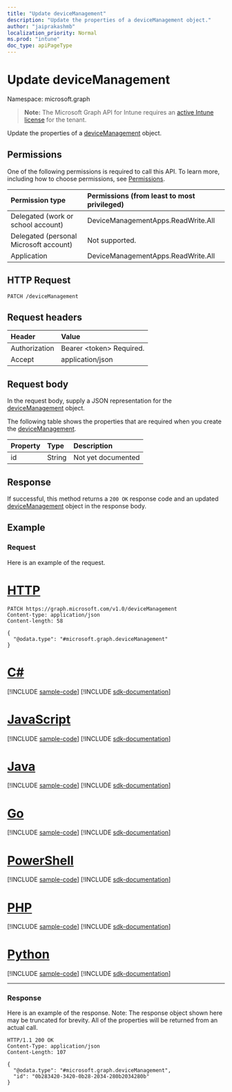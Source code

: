 ```yaml
---
title: "Update deviceManagement"
description: "Update the properties of a deviceManagement object."
author: "jaiprakashmb"
localization_priority: Normal
ms.prod: "intune"
doc_type: apiPageType
---
```


# Update deviceManagement

Namespace: microsoft.graph

> **Note:** The Microsoft Graph API for Intune requires an [active Intune license](https://go.microsoft.com/fwlink/?linkid=839381) for the tenant.

Update the properties of a [deviceManagement](../resources/intune-wip-devicemanagement.md) object.

## Permissions
One of the following permissions is required to call this API. To learn more, including how to choose permissions, see [Permissions](/graph/permissions-reference).

|Permission type|Permissions (from least to most privileged)|
|:---|:---|
|Delegated (work or school account)|DeviceManagementApps.ReadWrite.All|
|Delegated (personal Microsoft account)|Not supported.|
|Application|DeviceManagementApps.ReadWrite.All|

## HTTP Request
<!-- {
  "blockType": "ignored"
}
-->
``` http
PATCH /deviceManagement
```

## Request headers
|Header|Value|
|:---|:---|
|Authorization|Bearer &lt;token&gt; Required.|
|Accept|application/json|

## Request body
In the request body, supply a JSON representation for the [deviceManagement](../resources/intune-wip-devicemanagement.md) object.

The following table shows the properties that are required when you create the [deviceManagement](../resources/intune-wip-devicemanagement.md).

|Property|Type|Description|
|:---|:---|:---|
|id|String|Not yet documented|



## Response
If successful, this method returns a `200 OK` response code and an updated [deviceManagement](../resources/intune-wip-devicemanagement.md) object in the response body.

## Example

### Request
Here is an example of the request.

# [HTTP](#tab/http)
<!-- { "blockType": "request" , "name" : "intune_wip_devicemanagement_update_update_devicemanagement" }-->
``` http
PATCH https://graph.microsoft.com/v1.0/deviceManagement
Content-type: application/json
Content-length: 58

{
  "@odata.type": "#microsoft.graph.deviceManagement"
}
```

# [C#](#tab/csharp)
[!INCLUDE [sample-code](../includes/snippets/csharp/intune-wip-devicemanagement-update-update-devicemanagement-csharp-snippets.md)]
[!INCLUDE [sdk-documentation](../includes/snippets/snippets-sdk-documentation-link.md)]

# [JavaScript](#tab/javascript)
[!INCLUDE [sample-code](../includes/snippets/javascript/intune-wip-devicemanagement-update-update-devicemanagement-javascript-snippets.md)]
[!INCLUDE [sdk-documentation](../includes/snippets/snippets-sdk-documentation-link.md)]

# [Java](#tab/java)
[!INCLUDE [sample-code](../includes/snippets/java/intune-wip-devicemanagement-update-update-devicemanagement-java-snippets.md)]
[!INCLUDE [sdk-documentation](../includes/snippets/snippets-sdk-documentation-link.md)]

# [Go](#tab/go)
[!INCLUDE [sample-code](../includes/snippets/go/intune-wip-devicemanagement-update-update-devicemanagement-go-snippets.md)]
[!INCLUDE [sdk-documentation](../includes/snippets/snippets-sdk-documentation-link.md)]

# [PowerShell](#tab/powershell)
[!INCLUDE [sample-code](../includes/snippets/powershell/intune-wip-devicemanagement-update-update-devicemanagement-powershell-snippets.md)]
[!INCLUDE [sdk-documentation](../includes/snippets/snippets-sdk-documentation-link.md)]

# [PHP](#tab/php)
[!INCLUDE [sample-code](../includes/snippets/php/intune-wip-devicemanagement-update-update-devicemanagement-php-snippets.md)]
[!INCLUDE [sdk-documentation](../includes/snippets/snippets-sdk-documentation-link.md)]

# [Python](#tab/python)
[!INCLUDE [sample-code](../includes/snippets/python/intune-wip-devicemanagement-update-update-devicemanagement-python-snippets.md)]
[!INCLUDE [sdk-documentation](../includes/snippets/snippets-sdk-documentation-link.md)]

---

### Response
Here is an example of the response. Note: The response object shown here may be truncated for brevity. All of the properties will be returned from an actual call.

<!-- { "blockType": "response" , "@odata.type" : "microsoft.graph.deviceManagement" }-->
``` http
HTTP/1.1 200 OK
Content-Type: application/json
Content-Length: 107

{
  "@odata.type": "#microsoft.graph.deviceManagement",
  "id": "0b283420-3420-0b28-2034-280b2034280b"
}
```
